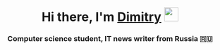 <h1 align="center">Hi there, I'm <a href="https://daniilshat.ru/" target="_blank">Dimitry</a> 
<img src="https://github.com/blackcater/blackcater/raw/main/images/Hi.gif" height="32"/></h1>
<h3 align="center">Computer science student, IT news writer from Russia 🇷🇺</h3>